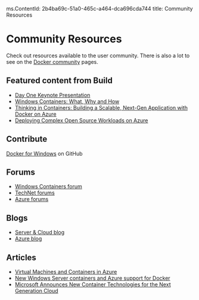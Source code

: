 ms.ContentId: 2b4ba69c-51a0-465c-a464-dca696cda744 
title: Community Resources

# Community Resources 

Check out resources available to the user community. There is also a lot to see on the [Docker community](https://www.docker.com/community/participate/) pages.

## Featured content from Build 

- [Day One Keynote Presentation](http://channel9.msdn.com/Events/Build/2015/KEY01)
- [Windows Containers: What, Why and How](http://channel9.msdn.com/events/Build/2015/2-704)
- [Thinking in Containers: Building a Scalable, Next-Gen Application with Docker on Azure](http://channel9.msdn.com/events/Build/2015/2-683)
- [Deploying Complex Open Source Workloads on Azure](http://channel9.msdn.com/Events/Build/2015/2-732)

## Contribute 

 [Docker for Windows](https://github.com/Microsoft/docker) on GitHub

## Forums 

- [Windows Containers forum](https://social.msdn.microsoft.com/Forums/en-US/home?forum=windowscontainers) 
- [TechNet forums](https://social.technet.microsoft.com/Forums/windowsserver/en-US/home "TechNet Forums")
- [Azure forums](http://azure.microsoft.com/en-us/support/forums/)

## Blogs 
- [Server & Cloud blog](http://blogs.technet.com/b/server-cloud/)
- [Azure blog](http://azure.microsoft.com/blog/)

## Articles 
- [Virtual Machines and Containers in Azure](https://azure.microsoft.com/en-us/documentation/articles/virtual-machines-vms-containers/)
- [New Windows Server containers and Azure support for Docker](http://azure.microsoft.com/blog/2014/10/15/new-windows-server-containers-and-azure-support-for-docker/)
- [Microsoft Announces New Container Technologies for the Next Generation Cloud](http://blogs.technet.com/b/server-cloud/archive/2015/04/08/microsoft-announces-new-container-technologies-for-the-next-generation-cloud.aspx)








